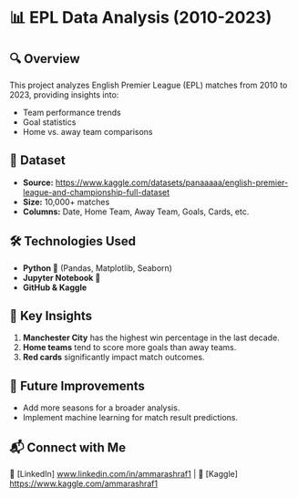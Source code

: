 # 📊 EPL Data Analysis (2010-2023)

## 🔍 Overview
This project analyzes English Premier League (EPL) matches from 2010 to 2023, providing insights into:
- Team performance trends
- Goal statistics
- Home vs. away team comparisons

## 📂 Dataset
- **Source:** https://www.kaggle.com/datasets/panaaaaa/english-premier-league-and-championship-full-dataset
- **Size:** 10,000+ matches
- **Columns:** Date, Home Team, Away Team, Goals, Cards, etc.

## 🛠 Technologies Used
- **Python 🐍** (Pandas, Matplotlib, Seaborn)
- **Jupyter Notebook 📓**
- **GitHub & Kaggle**

## 🚀 Key Insights
1. **Manchester City** has the highest win percentage in the last decade.
2. **Home teams** tend to score more goals than away teams.
3. **Red cards** significantly impact match outcomes.


## 🎯 Future Improvements
- Add more seasons for a broader analysis.
- Implement machine learning for match result predictions.

## 📬 Connect with Me
🔗 [LinkedIn] www.linkedin.com/in/ammarashraf1  | 🔗 [Kaggle] https://www.kaggle.com/ammarashraf1
